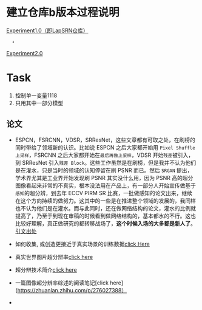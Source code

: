 # 建立仓库b版本过程说明
[Experiment1.0（即LapSRN仓库）](https://github.com/zhgqcn/GraduationProject/tree/master/LapSRN)  

      ⬇  
      
[Experiment2.0](https://github.com/zhgqcn/GraduationProject/tree/master/Experiment2.0)





# Task 
1. 控制单一变量1118
2. 只用其中一部分模型


## 论文
- ESPCN，FSRCNN，VDSR，SRResNet，这些文章都有可取之处，在刷榜的同时带给了领域新的认识。比如说 ESPCN 之后大家都开始用 `Pixel Shuffle 上采样`，FSRCNN 之后大家都开始在`最后再做上采样`，VDSR 开始`残差`被引入，到 SRResNet 引入`残差 Block`。这些工作虽然是在刷榜，但是我并不认为他们是在灌水，只是当时的领域的认知停留在刷 PSNR 而已。然后 `SRGAN` 提出，学术界尤其是工业界开始发现刷 PSNR 其实没什么用，因为 PSNR 高的超分图像看起来非常的不真实，根本没法用在产品上，有一部分人开始宣传做基于`感知`的超分辨，到去年 ECCV PIRM SR 比赛，一批做感知的论文出来，继续在这个方向持续的做努力。这其中的一些是在推进整个领域的发展的，我同样也不认为他们是在灌水。而与此同时，还在做网络结构的论文，灌水的比例就提高了，乃至于到现在审稿的时候看到做网络结构的，基本都水的不行。这也比较好理解，真正做研究的都转移战场了，**这个时候入场的大多都是新人了**。[引文出处](https://www.zhihu.com/question/324809101/answer/705103991)

- 如何收集, 或创造更接近于真实场景的训练数据[click Here](https://www.zhihu.com/question/293828312/answer/788366046)

- 真实世界图片超分辨率[click here](https://zhuanlan.zhihu.com/p/281201244)

- 超分辨技术简介[click here](https://zhuanlan.zhihu.com/p/263008440)

- 一篇图像超分辨率综述的阅读笔记[click here](https://zhuanlan.zhihu.com/p/276027388）

- 
